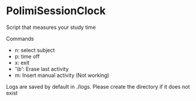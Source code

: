 # PolimiSessionClock
Script that measures your study time

Commands
- n: select subject
- p: time off
- x: exit
- '\b': Erase last activity
- m: Insert manual activity (Not working)

Logs are saved by default in ./logs. Please create the directory if it does not exist
